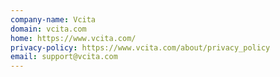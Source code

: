 ```yaml
---
company-name: Vcita
domain: vcita.com
home: https://www.vcita.com/
privacy-policy: https://www.vcita.com/about/privacy_policy
email: support@vcita.com
---
```




